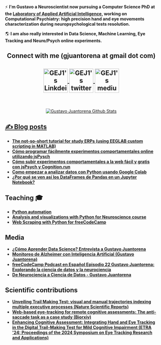 <p align="center">

 <!--
<h2 align="center"> <a href="https://imgbb.com/"><img src="https://i.ibb.co/7Qk8CpB/hello-world.gif" alt="hello-world" border="0"></a>


¿Querés ayudarme a recolectar datos para mi doctorado y entender mejor el cerebro?<br> 
**Entrá a 🧠[neuropruebas.org](https://neuropruebas.org/)🧠  y completá los 4 juegos!**</h2>
-->

 
⚡ **I'm Gustavo a Neuroscientist now pursuing a Computer Science PhD at the [Laboratory of Applied Artificial Intelligence](http://liaa.dc.uba.ar/), working on Computational Psychiatry: high precision hand and eye movements characterization during neuropsychological tests resolution.**


 :earth_americas: **I am also really interested in Data Science, Machine Learning, Eye Tracking and Neuro/Psych online experiments.**

</p>
 <h2 align="center">Connect with me (gjuantorena at gmail dot com) <h2>
 
<p align="center">

<a href="https://www.linkedin.com/in/gustavo-juantorena-1674b2a4/" target="_blank">
  <img align="center" alt="GEJ1's Linkdein" width="80px" src="https://cdn.jsdelivr.net/npm/simple-icons@v3/icons/linkedin.svg" />
</a>
<a href="https://twitter.com/GJuantorena" target="_blank">
  <img align="center" alt="GEJ1's twitter" width="80px" src="https://img.icons8.com/carbon-copy/200/000000/twitter--v2.png"/>
</a> 
<a href="https://medium.com/@gjuantorena" target="_blank">
  <img align="center" alt="GEJ1's medium" width="80px" src="https://cdn.jsdelivr.net/npm/simple-icons@3.12.1/icons/medium.svg" />
<!--
</a>
</p>
<br>
<h3 align="center">
Soy muy activo compartiendo contenido sobre <b>Ciencia de datos</b> y <b>Machine Learning</b> en Linkedin.
Si te interesan estos temas <a href="https://linkedin.com/comm/mynetwork/discovery-see-all?usecase=PEOPLE_FOLLOWS&followMember=gustavo-juantorena" target="_blank">te invito a seguirme :slightly_smiling_face:</a> 
<br>
<br>
<a href="https://linkedin.com/comm/mynetwork/discovery-see-all?usecase=PEOPLE_FOLLOWS&followMember=gustavo-juantorena" target="_blank">
 <img src="https://user-images.githubusercontent.com/8774034/184993356-fa97e71c-586f-46e5-a7e2-99e475b5fdbc.png">
</a>
-->

</h3>

<br>

<p align="center">
  <img src="https://github-readme-stats.vercel.app/api?username=GEJ1&theme=dark&show_icons=true" alt="Gustavo Juantorena Github Stats"></img>

</center>

<h2> ✍️ Blog posts </h2>

* **[The not-so-short tutorial for study ERPs (using EEGLAB custom scripting in MATLAB)](https://gjuantorena.medium.com/the-not-so-short-tutorial-for-study-erps-using-eeglab-custom-scripting-in-matlab-7d6800ec62ef)**
* **[Cómo programar fácilmente experimentos comportamentales online utilizando jsPysch](https://gjuantorena.medium.com/como-programar-f%C3%A1cilmente-experimentos-comportamentales-online-utilizando-jspysch-2a9d5c8c3b5)**
* **[Cómo subir experimentos comportamentales a la web fácil y gratis con jsPsych y Cognition.run](https://gjuantorena.medium.com/como-subir-experimentos-comportamentales-a-la-web-f%C3%A1cil-y-gratis-con-jspsych-y-cognition-run-c8631a3fccb7)**
* **[Como empezar a analizar datos con Python usando Google Colab](https://gjuantorena.medium.com/como-empezar-a-analizar-datos-con-python-usando-google-colab-1e3cf68cba)**
* **[¿Por qué se ven así los DataFrames de Pandas en un Jupyter Notebook?](https://gjuantorena.medium.com/por-qu%C3%A9-se-ven-as%C3%AD-los-dataframes-de-pandas-en-un-jupyter-notebook-e411878a82f5)**

<h2> Teaching 🎓 </h2>


* **[Python automation](https://youtu.be/IRGrqXHDMxM)**
* **[Analysis and visualizations with Python for Neuroscience course](https://github.com/gastonbujia/curso-visualizacion-datos-SAN-2022)**
* **[Web Scraping with Python for freeCodeCamp](https://github.com/GEJ1/web_scraping_freecodecamp)**

<h2> Media </h2>


* **[¿Cómo Aprender Data Science? Entrevista a Gustavo Juantorena](https://youtu.be/EIJ-9gLuiX8?si=IxaqqwFMCpERJySA)**
* **[Monitoreo de Alzheimer con Inteligencia Artificial (Gustavo Juantorena)](https://youtu.be/YEBiJxqIjdY?si=RRVyFhyhfMDI0b29)**
* **[freeCodeCamp Podcast en Español Episodio 22 Gustavo Juantorena: Explorando la ciencia de datos y la neurociencia](https://open.spotify.com/episode/4ZoPRE20fqLFtdHYp2gjNA?si=8ecIs62dTEaGM4SbEvG7Xw)**
* **[De Neurociencia a Ciencia de Datos - Gustavo Juantorena](https://youtu.be/KP-okY7gt5c?si=cJidBelavtukwDCE)**

<h2> Scientific contributions </h2>

* **[Unveiling Trail Making Test: visual and manual trajectories indexing multiple executive processes (Nature Scientific Reports)](https://www.nature.com/articles/s41598-022-16431-9)**
* **[Web-based eye-tracking for remote cognitive assessments: The anti-saccade task as a case study (Biorxiv)](https://www.biorxiv.org/content/10.1101/2023.07.11.548447v1.abstract)**
* **[Enhancing Cognitive Assessment: Integrating Hand and Eye Tracking in the Digital Trail-Making Test for Mild Cognitive Impairment (ETRA '24: Proceedings of the 2024 Symposium on Eye Tracking Research and Applications)](https://dl.acm.org/doi/10.1145/3649902.3655648)**



<!--
**GEJ1/GEJ1** is a ✨ _special_ ✨ repository because its `README.md` (this file) appears on your GitHub profile.

Here are some ideas to get you started:

- 🔭 I’m currently working on ...
- 🌱 I’m currently learning ...
- 👯 I’m looking to collaborate on ...
- 🤔 I’m looking for help with ...
- 💬 Ask me about ...
- 📫 How to reach me: ...
- 😄 Pronouns: ...
- ⚡ Fun fact: ...
-->
